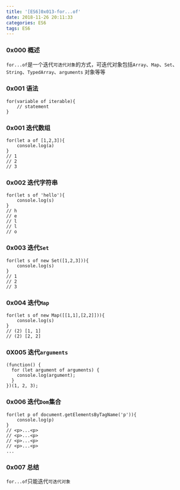 ```yaml
---
title: '[ES6]0x013-for...of'
date: 2018-11-26 20:11:33
categories: ES6
tags: ES6
---
```

### 0x000 概述
`for...of`是一个迭代`可迭代对象`的方式，可迭代对象包括`Array`、`Map`、`Set`、`String`、`TypedArray`、`arguments` 对象等等

### 0x001 语法
```
for(variable of iterable){
    // statement
}
```

### 0x001 迭代数组
```
for(let a of [1,2,3]){
	console.log(a)
} 
// 1
// 2
// 3
```

### 0x002 迭代字符串
```
for(let s of 'hello'){
	console.log(s)
}
// h
// e
// l
// l
// o
```

### 0x003 迭代`Set`
```
for(let s of new Set([1,2,3])){
	console.log(s)
}
// 1
// 2
// 3
```

### 0x004 迭代`Map`
```
for(let s of new Map([[1,1],[2,2]])){
	console.log(s)
}
// (2) [1, 1]
// (2) [2, 2]
```

### 0X005 迭代`arguments`
```
(function() {
  for (let argument of arguments) {
    console.log(argument);
  }
})(1, 2, 3);
```

### 0x006 迭代`Dom`集合
```
for(let p of document.getElementsByTagName('p')){
	console.log(p)
}
// <p>...<p>
// <p>...<p>
// <p>...<p>
// <p>...<p>
...
```
### 0x007 总结
`for...of`只能迭代`可迭代对象`